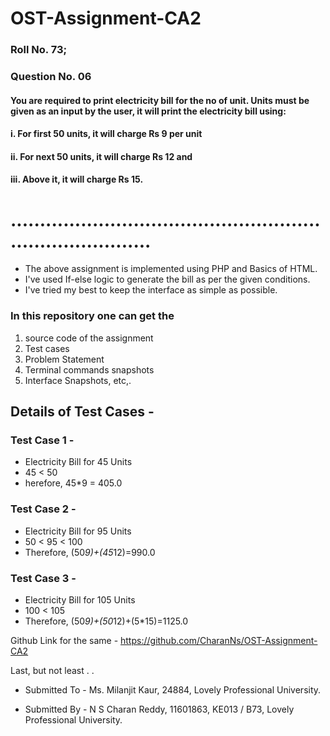 # OST-Assignment-CA2

### Roll No. 73; 
### Question No. 06

#### You are required to print electricity bill for the no of unit. Units must be given as an input by the user, it will print the electricity bill using:  
#### i. For first 50 units, it will charge Rs 9 per unit  
#### ii. For next 50 units, it will charge Rs 12 and  
#### iii. Above it, it will charge Rs 15.

# .............................................................................
* The above assignment is implemented using PHP and Basics of HTML. 
* I've used If-else logic to generate the bill as per the given conditions. 
* I've tried my best to keep the interface as simple as possible.

### In this repository one can get the 
  1. source code of the assignment
  2. Test cases
  3. Problem Statement
  4. Terminal commands snapshots
  5. Interface Snapshots, etc,.

## Details of Test Cases - 
### Test Case 1 - 
* Electricity Bill for 45 Units 
* 45 < 50 
* herefore, 45*9 = 405.0

### Test Case 2 - 
* Electricity Bill for 95 Units
* 50 < 95 < 100
* Therefore, (50*9)+(45*12)=990.0

### Test Case 3 - 
* Electricity Bill for 105 Units
* 100 < 105
* Therefore, (50*9)+(50*12)+(5*15)=1125.0


Github Link for the same - https://github.com/CharanNs/OST-Assignment-CA2

Last, but not least . . 
* Submitted  To - 
      Ms. Milanjit Kaur,
      24884,
      Lovely Professional University.

* Submitted By - 
      N S Charan Reddy,
      11601863,
      KE013 / B73,
      Lovely Professional University.
      
